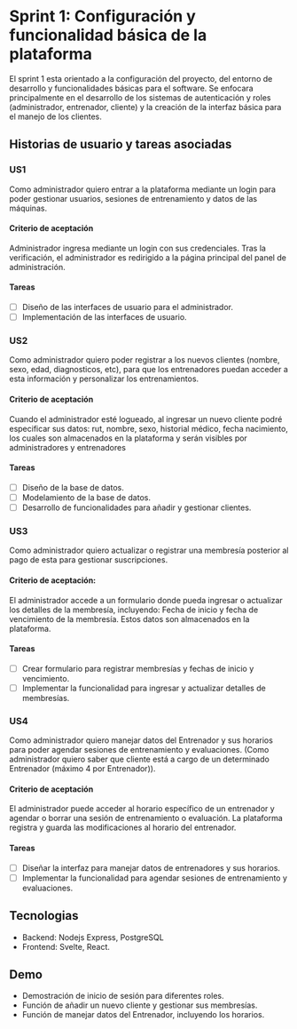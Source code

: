 # Sprint 1: Configuración y funcionalidad básica de la plataforma

El sprint 1 esta orientado a la configuración del proyecto, del entorno de desarrollo y funcionalidades básicas para el software. Se enfocara principalmente en el desarrollo de los sistemas de autenticación y roles (administrador, entrenador, cliente) y la creación de la interfaz básica para el manejo de los clientes.
## Historias de usuario y tareas asociadas
### US1
Como administrador quiero entrar a la plataforma mediante un login para poder gestionar usuarios, sesiones de entrenamiento y datos de las máquinas.
#### Criterio de aceptación
Administrador ingresa mediante un login con sus credenciales. Tras la verificación, el administrador es redirigido a la página principal del panel de administración.
#### Tareas
- [ ] Diseño de las interfaces de usuario para el administrador.
- [ ] Implementación de las interfaces de usuario.
### US2
Como administrador quiero poder registrar a los nuevos clientes (nombre, sexo, edad, diagnosticos, etc), para que los entrenadores puedan acceder a esta información y personalizar los entrenamientos.
#### Criterio de aceptación
Cuando el administrador esté logueado, al ingresar un nuevo cliente podré especificar sus datos: rut, nombre, sexo, historial médico, fecha nacimiento, los cuales son almacenados en la plataforma y serán visibles por administradores y entrenadores
#### Tareas
- [ ] Diseño de la base de datos.
- [ ] Modelamiento de la base de datos.
- [ ] Desarrollo de funcionalidades para añadir y gestionar clientes.
### US3
Como administrador quiero actualizar o registrar una membresía posterior al pago de esta para gestionar suscripciones.
#### Criterio de aceptación:
El administrador accede a un formulario donde pueda ingresar o actualizar los detalles de la membresía, incluyendo: Fecha de inicio y fecha de vencimiento de la membresía. Estos datos son almacenados en la plataforma.
#### Tareas
- [ ] Crear formulario para registrar membresías y fechas de inicio y vencimiento.
- [ ] Implementar la funcionalidad para ingresar y actualizar detalles de membresías.
### US4
Como administrador quiero manejar datos del Entrenador y sus horarios para poder agendar sesiones de entrenamiento y evaluaciones.
(Como administrador quiero saber que cliente está a cargo de un determinado Entrenador (máximo 4 por Entrenador)).
#### Criterio de aceptación
El administrador puede acceder al horario específico de un entrenador y agendar o borrar una sesión de entrenamiento o evaluación. La plataforma registra y guarda las modificaciones al horario del entrenador. 
#### Tareas
- [ ] Diseñar la interfaz para manejar datos de entrenadores y sus horarios.
- [ ] Implementar la funcionalidad para agendar sesiones de entrenamiento y evaluaciones.
## Tecnologias
- Backend: Nodejs Express, PostgreSQL
- Frontend: Svelte, React.
## Demo
- Demostración de inicio de sesión para diferentes roles.
- Función de añadir un nuevo cliente y gestionar sus membresías.
- Función de manejar datos del Entrenador, incluyendo los horarios.
